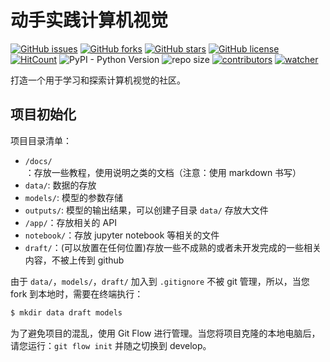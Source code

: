 # 动手实践计算机视觉

[![GitHub issues](https://img.shields.io/github/issues/xinetzone/cv-actions)](https://github.com/xinetzone/cv-actions/issues) [![GitHub forks](https://img.shields.io/github/forks/xinetzone/cv-actions)](https://github.com/xinetzone/cv-actions/network) [![GitHub stars](https://img.shields.io/github/stars/xinetzone/cv-actions)](https://github.com/xinetzone/cv-actions/stargazers) [![GitHub license](https://img.shields.io/github/license/xinetzone/cv-actions)](https://github.com/xinetzone/cv-actions/blob/master/LICENSE) [![HitCount](http://hits.dwyl.io/xinetzone/cv-actions.svg)](http://hits.dwyl.io/xinetzone/cv-actions) ![PyPI - Python Version](https://img.shields.io/pypi/pyversions/cv) ![repo size](https://img.shields.io/github/repo-size/xinetzone/cv-actions.svg) [![contributors](https://img.shields.io/github/contributors/xinetzone/cv-actions.svg)](https://github.com/xinetzone/cv-actions/graphs/contributors) [![watcher](https://img.shields.io/github/watchers/xinetzone/cv-actions.svg)](https://github.com/xinetzone/cv-actions/watchers)

打造一个用于学习和探索计算机视觉的社区。

## 项目初始化

项目目录清单：

- `/docs/`：存放一些教程，使用说明之类的文档（注意：使用 markdown 书写）
- `data/`: 数据的存放
- `models/`: 模型的参数存储
- `outputs/`: 模型的输出结果，可以创建子目录 `data/` 存放大文件
- `/app/`：存放相关的 API
- `notebook/`：存放 jupyter notebook 等相关的文件
- `draft/`：(可以放置在任何位置)存放一些不成熟的或者未开发完成的一些相关内容，不被上传到 github

由于 `data/`，`models/`，`draft/` 加入到 `.gitignore` 不被 git 管理，所以，当您 fork 到本地时，需要在终端执行：

```sh
$ mkdir data draft models
```

为了避免项目的混乱，使用 Git Flow 进行管理。当您将项目克隆的本地电脑后，请您运行：`git flow init` 并随之切换到 develop。
